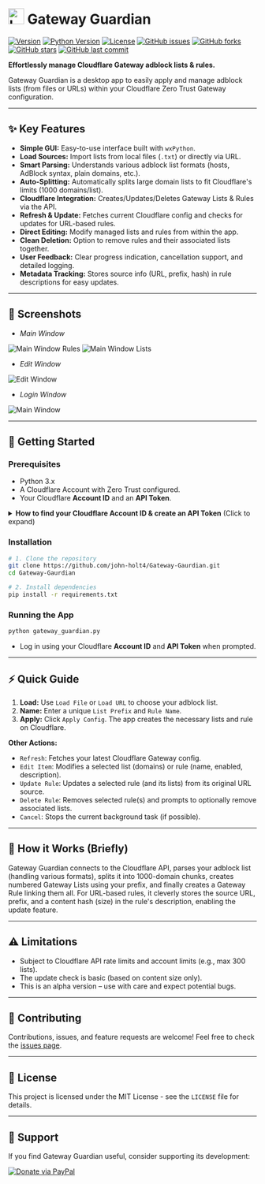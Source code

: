 # <img src="https://raw.githubusercontent.com/john-holt4/Gateway-Gaurdian/refs/heads/main/logo/logo.png" width="32" alt="Logo"> Gateway Guardian

[![Version](https://img.shields.io/badge/version-1.0--alpha1-blue)](https://github.com/john-holt4/Gateway-Gaurdian)
[![Python Version](https://img.shields.io/badge/python-3.x-blue.svg)](https://python.org)
[![License](https://img.shields.io/badge/license-MIT-green)](LICENSE)
[![GitHub issues](https://img.shields.io/github/issues/john-holt4/Gateway-Gaurdian)](https://github.com/john-holt4/Gateway-Gaurdian/issues)
[![GitHub forks](https://img.shields.io/github/forks/john-holt4/Gateway-Gaurdian?style=social)](https://github.com/john-holt4/Gateway-Gaurdian/network)
[![GitHub stars](https://img.shields.io/github/stars/john-holt4/Gateway-Gaurdian?style=social)](https://github.com/john-holt4/Gateway-Gaurdian/stargazers)
[![GitHub last commit](https://img.shields.io/github/last-commit/john-holt4/Gateway-Gaurdian)](https://github.com/john-holt4/Gateway-Gaurdian/commits/main)

**Effortlessly manage Cloudflare Gateway adblock lists & rules.**

Gateway Guardian is a desktop app to easily apply and manage adblock lists (from files or URLs) within your Cloudflare Zero Trust Gateway configuration.

---

## ✨ Key Features

* **Simple GUI:** Easy-to-use interface built with `wxPython`.
* **Load Sources:** Import lists from local files (`.txt`) or directly via URL.
* **Smart Parsing:** Understands various adblock list formats (hosts, AdBlock syntax, plain domains, etc.).
* **Auto-Splitting:** Automatically splits large domain lists to fit Cloudflare's limits (1000 domains/list).
* **Cloudflare Integration:** Creates/Updates/Deletes Gateway Lists & Rules via the API.
* **Refresh & Update:** Fetches current Cloudflare config and checks for updates for URL-based rules.
* **Direct Editing:** Modify managed lists and rules from within the app.
* **Clean Deletion:** Option to remove rules and their associated lists together.
* **User Feedback:** Clear progress indication, cancellation support, and detailed logging.
* **Metadata Tracking:** Stores source info (URL, prefix, hash) in rule descriptions for easy updates.

---

## 📸 Screenshots

* *Main Window*
<img src="https://github.com/john-holt4/Gateway-Gaurdian/blob/main/screenshots/main.png" alt="Main Window Rules">
<img src="https://github.com/john-holt4/Gateway-Gaurdian/blob/main/screenshots/main1.png" alt="Main Window Lists">

* *Edit Window*
<img src="https://github.com/john-holt4/Gateway-Gaurdian/blob/main/screenshots/edit.png" alt="Edit Window">

* *Login Window*
<img src="https://github.com/john-holt4/Gateway-Gaurdian/blob/main/screenshots/login.png" alt="Main Window">

---

## 🚀 Getting Started

### Prerequisites

* Python 3.x
* A Cloudflare Account with Zero Trust configured.
* Your Cloudflare **Account ID** and an **API Token**.

<details>
<summary><strong>How to find your Cloudflare Account ID & create an API Token</strong> (Click to expand)</summary>

**Finding Your Account ID:**

1.  Log in to the [Cloudflare Dashboard](https://dash.cloudflare.com/).
2.  Select any domain or stay on the account home page.
3.  Your **Account ID** is typically on the right sidebar or main Overview page.
4.  It's also in the dashboard URL: `https://dash.cloudflare.com/ACCOUNT_ID/...`
5.  Copy this long hexadecimal string.

**Creating the API Token:**

This application needs permissions to read and edit Gateway Lists and Rules.

1.  In the Cloudflare Dashboard, go to **My Profile** > **API Tokens**.
2.  Click **Create Token**.
3.  **Option 1 (Easier):** Use the **"Edit Cloudflare Zero Trust"** template.
    * Click **Use template**.
    * Verify **Account Resources** is set to your desired account.
    * Click **Continue to summary** -> **Create Token**.
4.  **Option 2 (More Specific):** Use a **Custom Token**.
    * Click **Get started**.
    * Name: `GatewayGuardianAppToken` (or similar).
    * Permissions: Select `Account` | `Zero Trust` | `Edit`.
    * Account Resources: Select your specific account.
    * Click **Continue to summary** -> **Create Token**.
5.  **VERY IMPORTANT:** Cloudflare will show the token **once**. Copy it immediately and store it securely (e.g., password manager). This is the token for the app login.

</details>

### Installation

```bash
# 1. Clone the repository
git clone https://github.com/john-holt4/Gateway-Gaurdian.git
cd Gateway-Gaurdian

# 2. Install dependencies
pip install -r requirements.txt
```

### Running the App

```bash
python gateway_guardian.py
```

* Log in using your Cloudflare **Account ID** and **API Token** when prompted.

---

## ⚡ Quick Guide

1.  **Load:** Use `Load File` or `Load URL` to choose your adblock list.
2.  **Name:** Enter a unique `List Prefix` and `Rule Name`.
3.  **Apply:** Click `Apply Config`. The app creates the necessary lists and rule on Cloudflare.

**Other Actions:**

* `Refresh`: Fetches your latest Cloudflare Gateway config.
* `Edit Item`: Modifies a selected list (domains) or rule (name, enabled, description).
* `Update Rule`: Updates a selected rule (and its lists) from its original URL source.
* `Delete Rule`: Removes selected rule(s) and prompts to optionally remove associated lists.
* `Cancel`: Stops the current background task (if possible).

---

## 🤔 How it Works (Briefly)

Gateway Guardian connects to the Cloudflare API, parses your adblock list (handling various formats), splits it into 1000-domain chunks, creates numbered Gateway Lists using your prefix, and finally creates a Gateway Rule linking them all. For URL-based rules, it cleverly stores the source URL, prefix, and a content hash (size) in the rule's description, enabling the update feature.

---

## ⚠️ Limitations

* Subject to Cloudflare API rate limits and account limits (e.g., max 300 lists).
* The update check is basic (based on content size only).
* This is an alpha version – use with care and expect potential bugs.

---

## 🤝 Contributing

Contributions, issues, and feature requests are welcome! Feel free to check the [issues page](https://github.com/john-holt4/Gateway-Gaurdian/issues).

---

## 📜 License

This project is licensed under the MIT License - see the `LICENSE` file for details.

---

## 🙏 Support

If you find Gateway Guardian useful, consider supporting its development:

[![Donate via PayPal](https://www.paypalobjects.com/en_US/i/btn/btn_donate_LG.gif)](https://www.paypal.com/donate/?business=243S6YP5USR38&no_recurring=0&item_name=Support+the+development+of+Gateway+Gaurdian&currency_code=USD)
